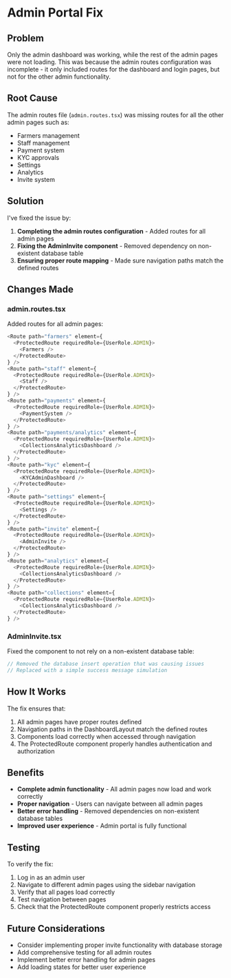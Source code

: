 # Admin Portal Fix

## Problem
Only the admin dashboard was working, while the rest of the admin pages were not loading. This was because the admin routes configuration was incomplete - it only included routes for the dashboard and login pages, but not for the other admin functionality.

## Root Cause
The admin routes file (`admin.routes.tsx`) was missing routes for all the other admin pages such as:
- Farmers management
- Staff management
- Payment system
- KYC approvals
- Settings
- Analytics
- Invite system

## Solution
I've fixed the issue by:

1. **Completing the admin routes configuration** - Added routes for all admin pages
2. **Fixing the AdminInvite component** - Removed dependency on non-existent database table
3. **Ensuring proper route mapping** - Made sure navigation paths match the defined routes

## Changes Made

### admin.routes.tsx
Added routes for all admin pages:
```typescript
<Route path="farmers" element={
  <ProtectedRoute requiredRole={UserRole.ADMIN}>
    <Farmers />
  </ProtectedRoute>
} />
<Route path="staff" element={
  <ProtectedRoute requiredRole={UserRole.ADMIN}>
    <Staff />
  </ProtectedRoute>
} />
<Route path="payments" element={
  <ProtectedRoute requiredRole={UserRole.ADMIN}>
    <PaymentSystem />
  </ProtectedRoute>
} />
<Route path="payments/analytics" element={
  <ProtectedRoute requiredRole={UserRole.ADMIN}>
    <CollectionsAnalyticsDashboard />
  </ProtectedRoute>
} />
<Route path="kyc" element={
  <ProtectedRoute requiredRole={UserRole.ADMIN}>
    <KYCAdminDashboard />
  </ProtectedRoute>
} />
<Route path="settings" element={
  <ProtectedRoute requiredRole={UserRole.ADMIN}>
    <Settings />
  </ProtectedRoute>
} />
<Route path="invite" element={
  <ProtectedRoute requiredRole={UserRole.ADMIN}>
    <AdminInvite />
  </ProtectedRoute>
} />
<Route path="analytics" element={
  <ProtectedRoute requiredRole={UserRole.ADMIN}>
    <CollectionsAnalyticsDashboard />
  </ProtectedRoute>
} />
<Route path="collections" element={
  <ProtectedRoute requiredRole={UserRole.ADMIN}>
    <CollectionsAnalyticsDashboard />
  </ProtectedRoute>
} />
```

### AdminInvite.tsx
Fixed the component to not rely on a non-existent database table:
```typescript
// Removed the database insert operation that was causing issues
// Replaced with a simple success message simulation
```

## How It Works
The fix ensures that:
1. All admin pages have proper routes defined
2. Navigation paths in the DashboardLayout match the defined routes
3. Components load correctly when accessed through navigation
4. The ProtectedRoute component properly handles authentication and authorization

## Benefits
- **Complete admin functionality** - All admin pages now load and work correctly
- **Proper navigation** - Users can navigate between all admin pages
- **Better error handling** - Removed dependencies on non-existent database tables
- **Improved user experience** - Admin portal is fully functional

## Testing
To verify the fix:
1. Log in as an admin user
2. Navigate to different admin pages using the sidebar navigation
3. Verify that all pages load correctly
4. Test navigation between pages
5. Check that the ProtectedRoute component properly restricts access

## Future Considerations
- Consider implementing proper invite functionality with database storage
- Add comprehensive testing for all admin routes
- Implement better error handling for admin pages
- Add loading states for better user experience